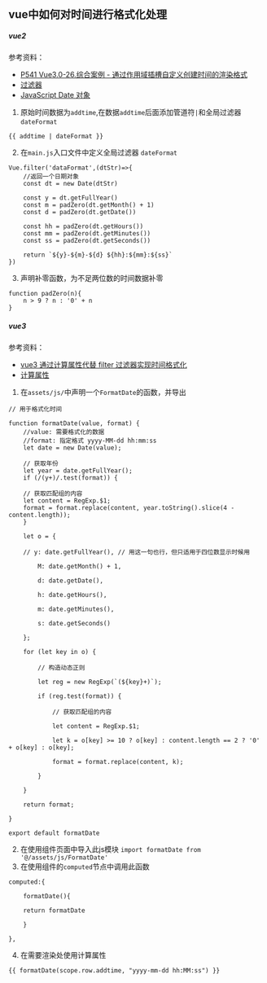 ## vue中如何对时间进行格式化处理
##### vue2
参考资料：
- [P541 Vue3.0-26.综合案例 - 通过作用域插槽自定义创建时间的渲染格式](https://www.bilibili.com/video/BV1zq4y1p7ga?p=541&t=122.1)
- [过滤器](https://cn.vuejs.org/v2/guide/filters.html)
- [JavaScript Date 对象](https://www.runoob.com/jsref/jsref-obj-date.html)

1. 原始时间数据为`addtime`,在数据`addtime`后面添加管道符`|`和全局过滤器`dateFormat` 
```
{{ addtime | dateFormat }}
```

2. 在`main.js`入口文件中定义全局过滤器 `dateFormat`

```
Vue.filter('dataFormat',(dtStr)=>{
	//返回一个日期对象
	const dt = new Date(dtStr)
	
	const y = dt.getFullYear()
	const m = padZero(dt.getMonth() + 1)
	const d = padZero(dt.getDate())

	const hh = padZero(dt.getHours())
	const mm = padZero(dt.getMinutes())
	const ss = padZero(dt.getSeconds())
	
	return `${y}-${m}-${d} ${hh}:${mm}:${ss}`
})

```

3. 声明补零函数，为不足两位数的时间数据补零
```
function padZero(n){
	n > 9 ? n : '0' + n
}
```

##### vue3
参考资料：
- [vue3 通过计算属性代替 filter 过滤器实现时间格式化](https://www.mybj123.com/12885.html)
- [计算属性](https://v3.cn.vuejs.org/guide/computed.html#%E8%AE%A1%E7%AE%97%E5%B1%9E%E6%80%A7)

1. 在`assets/js/`中声明一个`FormatDate`的函数，并导出
```
// 用于格式化时间

function formatDate(value, format) {
	//value: 需要格式化的数据
	//format: 指定格式 yyyy-MM-dd hh:mm:ss
	let date = new Date(value);
	
	// 获取年份
	let year = date.getFullYear();
	if (/(y+)/.test(format)) {
	
	// 获取匹配组的内容
	let content = RegExp.$1;
	format = format.replace(content, year.toString().slice(4 - content.length));
	}

	let o = {

	// y: date.getFullYear(), // 用这一句也行，但只适用于四位数显示时候用
		
		M: date.getMonth() + 1,
		
		d: date.getDate(),
		
		h: date.getHours(),
		
		m: date.getMinutes(),
		
		s: date.getSeconds()
	
	};

	for (let key in o) {
	
		// 构造动态正则
	
		let reg = new RegExp(`(${key}+)`);
	
		if (reg.test(format)) {
		
			// 获取匹配组的内容

			let content = RegExp.$1;
			
			let k = o[key] >= 10 ? o[key] : content.length == 2 ? '0' + o[key] : o[key];
			
			format = format.replace(content, k);
		
		}
	
	}

	return format;

}

export default formatDate

```

2. 在使用组件页面中导入此js模块 
`import formatDate from '@/assets/js/FormatDate'`
3. 在使用组件的`computed`节点中调用此函数

```
computed:{

	formatDate(){
	
	return formatDate
	
	}

},

```

4. 在需要渲染处使用计算属性
```
{{ formatDate(scope.row.addtime, "yyyy-mm-dd hh:MM:ss") }}

```